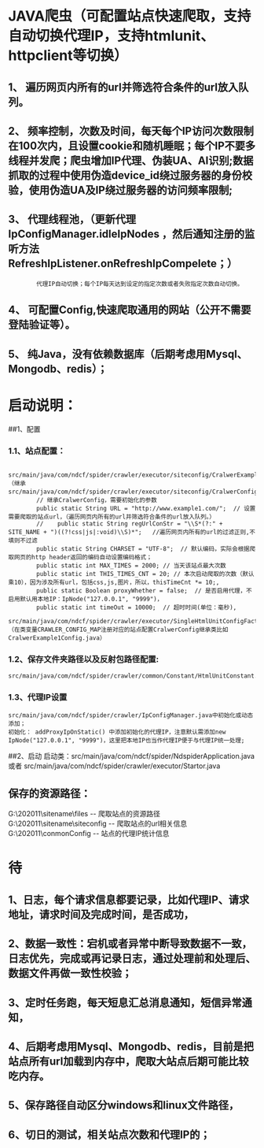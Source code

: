 # JAVA爬虫（可配置站点快速爬取，支持自动切换代理IP，支持htmlunit、httpclient等切换）

## 1、 遍历网页内所有的url并筛选符合条件的url放入队列。
## 2、 频率控制，次数及时间，每天每个IP访问次数限制在100次内，且设置cookie和随机睡眠；每个IP不要多线程并发爬；爬虫增加IP代理、伪装UA、AI识别;数据抓取的过程中使用伪造device_id绕过服务器的身份校验，使用伪造UA及IP绕过服务器的访问频率限制;
## 3、 代理线程池，（更新代理IpConfigManager.idleIpNodes ，然后通知注册的监听方法RefreshIpListener.onRefreshIpCompelete；）
			代理IP自动切换；每个IP每天达到设定的指定次数或者失败指定次数自动切换。
## 4、 可配置Config,快速爬取通用的网站（公开不需要登陆验证等）。
## 5、 纯Java，没有依赖数据库（后期考虑用Mysql、Mongodb、redis）；


# 启动说明：
##1、配置
###	1.1、站点配置：
```
	src/main/java/com/ndcf/spider/crawler/executor/siteconfig/CralwerExample1Config.java （继承src/main/java/com/ndcf/spider/crawler/executor/siteconfig/CralwerConfig.java）
	    // 继承CralwerConfig，需要初始化的参数
	    public static String URL = "http://www.example1.com/";  // 设置需要爬取的站点url，（遍历网页内所有的url并筛选符合条件的url放入队列。）
	    //    public static String regUrlConStr = "\\S*(?:" + SITE_NAME + ")((?!css|js|:void)\\S)*";   //遍历网页内所有的url的过滤正则,不填则不过滤
	    public static String CHARSET = "UTF-8";  // 默认编码，实际会根据爬取网页的http header返回的编码自动设置编码格式；
	    public static int MAX_TIMES = 2000; // 当天该站点最大次数
	    public static int THIS_TIMES_CNT = 20; // 本次启动爬取的次数（默认乘10），因为涉及所有url，包括css,js,图片，所以，thisTimeCnt *= 10;,
	    public static Boolean proxyWhether = false;  // 是否启用代理，不启用默认用本地IP：IpNode("127.0.0.1", "9999")，
	    public static int timeOut = 10000;  // 超时时间(单位：毫秒),
```
	src/main/java/com/ndcf/spider/crawler/executor/SingleHtmlUnitConfigFactory.java （在类变量CRAWLER_CONFIG_MAP注册对应的站点配置CralwerConfig继承类比如CralwerExample1Config.java）
###	1.2、保存文件夹路径以及反射包路径配置:
	src/main/java/com/ndcf/spider/crawler/common/Constant/HtmlUnitConstant.java
###	1.3、代理IP设置
	src/main/java/com/ndcf/spider/crawler/IpConfigManager.java中初始化或动态添加；
	初始化： addProxyIpOnStatic() 中添加初始化的代理IP，注意默认需添加new IpNode("127.0.0.1", "9999")，这里把本地IP也当作代理IP便于与代理IP统一处理;
##2、启动
启动类：src/main/java/com/ndcf/spider/NdspiderApplication.java 或者 src/main/java/com/ndcf/spider/crawler/executor/Startor.java

## 保存的资源路径：
G:\202011\sitename\files -- 爬取站点的资源路径
G:\202011\sitename\siteconfig -- 爬取站点的url相关信息
G:\202011\conmonConfig -- 站点的代理IP统计信息

#

# 待

## 1、日志，每个请求信息都要记录，比如代理IP、请求地址，请求时间及完成时间，是否成功，
## 2、数据一致性：宕机或者异常中断导致数据不一致，日志优先，完成或再记录日志，通过处理前和处理后、数据文件再做一致性校验；
## 3、定时任务跑，每天短息汇总消息通知，短信异常通知，
## 4、后期考虑用Mysql、Mongodb、redis，目前是把站点所有url加载到内存中，爬取大站点后期可能比较吃内存。
## 5、保存路径自动区分windows和linux文件路径，
## 6、切日的测试，相关站点次数和代理IP的；
#
